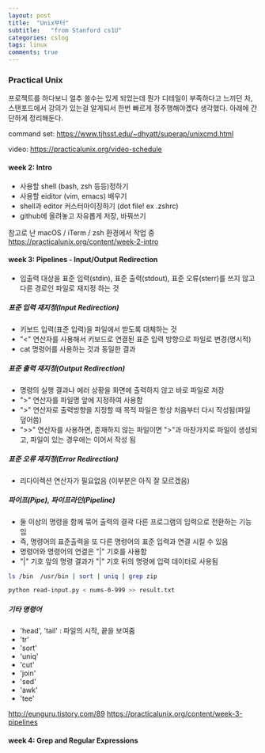 ```yaml
---
layout: post
title:  "Unix부터"
subtitle:   "from Stanford cs1U"
categories: cslog
tags: linux
comments: true
---
```


### Practical Unix
프로젝트를 하다보니 얼추 쓸수는 있게 되었는데 뭔가 디테일이 부족하다고 느끼던 차, 스탠포드에서 강의가 있는걸 알게되서 한번 빠르게 정주행해야곘다 생각했다. 아래에 간단하게 정리해둔다.

command set: https://www.tjhsst.edu/~dhyatt/superap/unixcmd.html

video:
https://practicalunix.org/video-schedule

#### week 2: Intro
- 사용할 shell (bash, zsh 등등)정하기
- 사용할 eiditor (vim, emacs) 배우기
- shell과 editor 커스터마이징하기 (dot file! ex .zshrc)
- github에 올려놓고 자유롭게 저장, 바꿔쓰기

참고로 난 macOS / iTerm / zsh 환경에서 작업 중
https://practicalunix.org/content/week-2-intro

#### week 3: Pipelines - Input/Output Redirection
- 입출력 대상을 표준 입력(stdin), 표준 출력(stdout), 표준 오류(sterr)를 쓰지 않고 다른 경로인 파일로 재지정 하는 것

##### 표준 입력 재지정(Input Redirection)
- 키보드 입력(표준 입력)을 파일에서 받도록 대체하는 것
- "<" 연산자를 사용해서 키보드로 연결된 표준 입력 방향으로 파일로 변경(명시적)
- cat 명령어를 사용하는 것과 동일한 결과


##### 표준 출력 재지정(Output Redirection)
- 명령의 실행 결과나 에러 상황을 화면에 출력하지 않고 바로 파일로 저장
- ">" 연산자를 파일명 앞에 지정하여 사용함
- ">" 연산자로 출력방향을 지정할 때 목적 파일은 항상 처음부터 다시 작성됨(파일 덮어씀)
- ">>" 연산자를 사용하면, 존재하지 않는 파일이면 ">"과 마찬가지로 파일이 생성되고, 파일이 있는 경우에는 이어서 작성 됨


##### 표준 오류 재지정(Error Redirection)
- 리다이렉션 연산자가 필요없음 (이부분은 아직 잘 모르겠음)

##### 파이프(Pipe), 파이프라인(Pipeline)
- 둘 이상의 명령을 함께 묶어 출력의 결곽 다른 프로그램의 입력으로 전환하는 기능임
- 즉, 명령어의 표준출력을 또 다른 명령어의 표준 입력과 연결 시킬 수 있음
- 명령어와 명령어의 연결은 "|" 기호를 사용함
- "|" 기호 앞의 명령 결과가 "|" 기호 뒤의 명령에 입력 데이터로 사용됨

```bash
ls /bin  /usr/bin | sort | uniq | grep zip
```
```bash
python read-input.py < nums-0-999 >> result.txt
```

##### 기타 명령어
- 'head', 'tail' : 파일의 시작, 끝을 보여줌
- 'tr'
- 'sort'
- 'uniq'
- 'cut'
- 'join'
- 'sed'
- 'awk'
- 'tee'


http://eunguru.tistory.com/89
https://practicalunix.org/content/week-3-pipelines

#### week 4: Grep and Regular Expressions
